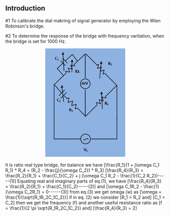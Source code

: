 ## Introduction

#1 To calibrate the dial makring of signal generator by employing the Wien Robinson's bridge.

#2 To determine the response of the bridge with frequency varitation, when the bridge is set for 1000 Hz.
<div align="center">

![Rm501 Figure](images/wienrobinsonbridge1.jpg)

</div>

It is ratio real type bridge, for balance we have
\[\frac{R_1}{1 + j\omega C_1 R_1} * R_4 = (R_2 - \frac{j}{\omega C_2}) * R_3\] \[\frac{R_4}{R_3} = \frac{R_2}{R_1} + \frac{C_1}{C_2} + j (\omega C_1 R_2 - \frac{1}{C_2 R_2})-----(1)\] Equating real and imaginary parts of eq.(1), we have \[\frac{R_4}{R_3} = \frac{R_2}{R_1} + \frac{C_1}{C_2}-----(2)\] and \[\omega C_1R_2 - \frac{1}{\omega C_2R_1} = 0------(3)\] from eq.(3) we get omega (w) as \[\omega = \frac{1}{\sqrt{R_1R_2C_1C_2}}\] if in eq. (2) we consider \[R_1 = R_2 and\] \[C_1 = C_2\] then we get the frequency (f) and another useful resistance ratio as \[f = \frac{1}{2 \pi \sqrt{R_1R_2C_1C_2}} and\] \[\frac{R_4}{R_3} = 2\]
